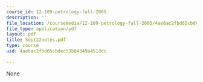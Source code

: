 ```yaml
---
course_id: 12-109-petrology-fall-2005
description: ''
file_location: /coursemedia/12-109-petrology-fall-2005/4ae6ac2fbd65cbdec53b84349a451ddc_Sept22notes.pdf
file_type: application/pdf
layout: pdf
title: Sept22notes.pdf
type: course
uid: 4ae6ac2fbd65cbdec53b84349a451ddc

---
```

None